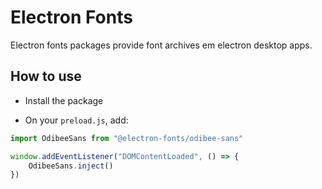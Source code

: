 # Electron Fonts

Electron fonts packages provide font archives em electron desktop apps.

## How to use

* Install the package

* On your `preload.js`, add:

```ts
import OdibeeSans from "@electron-fonts/odibee-sans"

window.addEventListener("DOMContentLoaded", () => {
    OdibeeSans.inject()
})
```